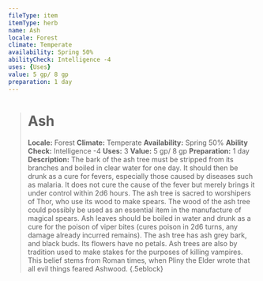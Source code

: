 ```yaml
---
fileType: item
itemType: herb
name: Ash
locale: Forest
climate: Temperate
availability: Spring 50%
abilityCheck: Intelligence -4
uses: {Uses}
value: 5 gp/ 8 gp
preparation: 1 day
---
```

>#  Ash
>
> **Locale:** Forest
> **Climate:** Temperate
> **Availability:** Spring 50%
> **Ability Check:** Intelligence -4
> **Uses:** 3
> **Value:** 5 gp/ 8 gp
> **Preparation:** 1 day
> **Description:** The bark of the ash tree must be stripped from its branches and boiled in clear water for one day. It should then be drunk as a cure for fevers, especially those caused by diseases such as malaria. It does not cure the cause of the fever but merely brings it under control within 2d6 hours. The ash tree is sacred to worshipers of Thor, who use its wood to make spears. The wood of the ash tree could possibly be used as an essential item in the manufacture of magical spears. Ash leaves should be boiled in water and drunk as a cure for the poison of viper bites (cures poison in 2d6 turns, any damage already incurred remains). The ash tree has ash grey bark, and black buds. Its flowers have no petals. Ash trees are also by tradition used to make stakes for the purposes of killing vampires. This belief stems from Roman times, when Pliny the Elder wrote that all evil things feared Ashwood.
{.5eblock}

